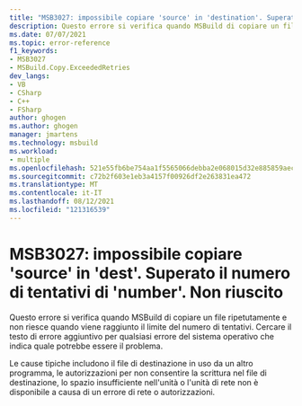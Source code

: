 ```yaml
---
title: "MSB3027: impossibile copiare 'source' in 'destination'. Superato il numero di tentativi di 'number'. non riuscito."
description: Questo errore si verifica quando MSBuild di copiare un file ripetutamente e non riesce quando viene raggiunto il limite del numero di tentativi.
ms.date: 07/07/2021
ms.topic: error-reference
f1_keywords:
- MSB3027
- MSBuild.Copy.ExceededRetries
dev_langs:
- VB
- CSharp
- C++
- FSharp
author: ghogen
ms.author: ghogen
manager: jmartens
ms.technology: msbuild
ms.workload:
- multiple
ms.openlocfilehash: 521e55fb6be754aa1f5565066debba2e068015d32e885859aec8c01e1971a982
ms.sourcegitcommit: c72b2f603e1eb3a4157f00926df2e263831ea472
ms.translationtype: MT
ms.contentlocale: it-IT
ms.lasthandoff: 08/12/2021
ms.locfileid: "121316539"
---
```

# <a name="msb3027-could-not-copy-source-to-dest-exceeded-retry-count-of-number-failed"></a>MSB3027: impossibile copiare 'source' in 'dest'. Superato il numero di tentativi di 'number'. Non riuscito

Questo errore si verifica quando MSBuild di copiare un file ripetutamente e non riesce quando viene raggiunto il limite del numero di tentativi. Cercare il testo di errore aggiuntivo per qualsiasi errore del sistema operativo che indica quale potrebbe essere il problema.

Le cause tipiche includono il file di destinazione in uso da un altro programma, le autorizzazioni per non consentire la scrittura nel file di destinazione, lo spazio insufficiente nell'unità o l'unità di rete non è disponibile a causa di un errore di rete o autorizzazioni.
